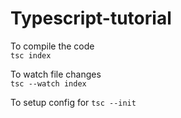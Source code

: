 # Typescript-tutorial


To compile the code  
<code>tsc index</code>

To watch file changes  
<code>tsc --watch index</code> 

To setup config for
<code>tsc --init</code>